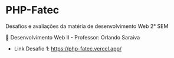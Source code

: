 # PHP-Fatec
Desafios e avaliações da matéria de desenvolvimento Web 2° SEM

📕 Desenvolvimento Web II - Professor:  Orlando Saraiva

- Link Desafio 1: https://php-fatec.vercel.app/
